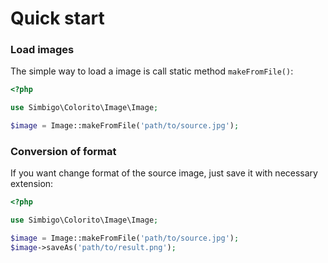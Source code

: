 # Quick start

### Load images

The simple way to load a image is call static method ```makeFromFile()```:

```php
<?php

use Simbigo\Colorito\Image\Image;

$image = Image::makeFromFile('path/to/source.jpg');
```

### Conversion of format

If you want change format of the source image, just save it with necessary extension:

```php
<?php

use Simbigo\Colorito\Image\Image;

$image = Image::makeFromFile('path/to/source.jpg');
$image->saveAs('path/to/result.png');
```

